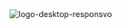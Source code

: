 <img src="https://github.com/thiagogirotto85/meu-primeiro-projeto-git/blob/master/Imagem%20projeto%20responsividade.png?raw=true" alt="logo-desktop-responsvo"/>
